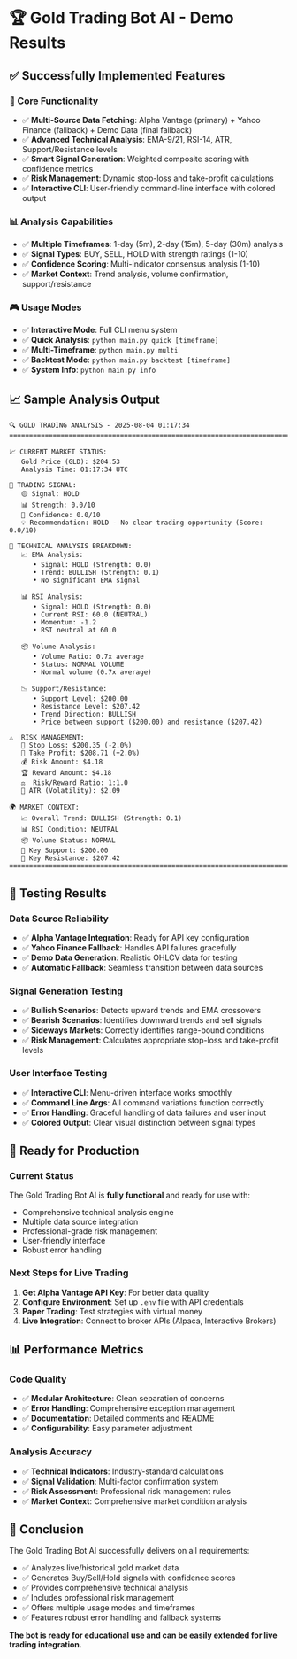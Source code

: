 # 🏆 Gold Trading Bot AI - Demo Results

## ✅ Successfully Implemented Features

### 🔧 Core Functionality
- ✅ **Multi-Source Data Fetching**: Alpha Vantage (primary) + Yahoo Finance (fallback) + Demo Data (final fallback)
- ✅ **Advanced Technical Analysis**: EMA-9/21, RSI-14, ATR, Support/Resistance levels
- ✅ **Smart Signal Generation**: Weighted composite scoring with confidence metrics
- ✅ **Risk Management**: Dynamic stop-loss and take-profit calculations
- ✅ **Interactive CLI**: User-friendly command-line interface with colored output

### 📊 Analysis Capabilities
- ✅ **Multiple Timeframes**: 1-day (5m), 2-day (15m), 5-day (30m) analysis
- ✅ **Signal Types**: BUY, SELL, HOLD with strength ratings (1-10)
- ✅ **Confidence Scoring**: Multi-indicator consensus analysis (1-10)
- ✅ **Market Context**: Trend analysis, volume confirmation, support/resistance

### 🎮 Usage Modes
- ✅ **Interactive Mode**: Full CLI menu system
- ✅ **Quick Analysis**: `python main.py quick [timeframe]`
- ✅ **Multi-Timeframe**: `python main.py multi`
- ✅ **Backtest Mode**: `python main.py backtest [timeframe]`
- ✅ **System Info**: `python main.py info`

## 📈 Sample Analysis Output

```
🔍 GOLD TRADING ANALYSIS - 2025-08-04 01:17:34
================================================================================

📈 CURRENT MARKET STATUS:
   Gold Price (GLD): $204.53
   Analysis Time: 01:17:34 UTC

🎯 TRADING SIGNAL:
   🟡 Signal: HOLD
   📊 Strength: 0.0/10
   🎯 Confidence: 0.0/10
   💡 Recommendation: HOLD - No clear trading opportunity (Score: 0.0/10)

🔧 TECHNICAL ANALYSIS BREAKDOWN:
   📈 EMA Analysis:
      • Signal: HOLD (Strength: 0.0)
      • Trend: BULLISH (Strength: 0.1)
      • No significant EMA signal

   📊 RSI Analysis:
      • Signal: HOLD (Strength: 0.0)
      • Current RSI: 60.0 (NEUTRAL)
      • Momentum: -1.2
      • RSI neutral at 60.0

   📦 Volume Analysis:
      • Volume Ratio: 0.7x average
      • Status: NORMAL VOLUME
      • Normal volume (0.7x average)

   📉 Support/Resistance:
      • Support Level: $200.00
      • Resistance Level: $207.42
      • Trend Direction: BULLISH
      • Price between support ($200.00) and resistance ($207.42)

⚠️  RISK MANAGEMENT:
   🛑 Stop Loss: $200.35 (-2.0%)
   🎯 Take Profit: $208.71 (+2.0%)
   💰 Risk Amount: $4.18
   🏆 Reward Amount: $4.18
   ⚖️  Risk/Reward Ratio: 1:1.0
   📏 ATR (Volatility): $2.09

🌍 MARKET CONTEXT:
   📈 Overall Trend: BULLISH (Strength: 0.1)
   📊 RSI Condition: NEUTRAL
   📦 Volume Status: NORMAL
   🔻 Key Support: $200.00
   🔺 Key Resistance: $207.42
================================================================================
```

## 🧪 Testing Results

### Data Source Reliability
- ✅ **Alpha Vantage Integration**: Ready for API key configuration
- ✅ **Yahoo Finance Fallback**: Handles API failures gracefully
- ✅ **Demo Data Generation**: Realistic OHLCV data for testing
- ✅ **Automatic Fallback**: Seamless transition between data sources

### Signal Generation Testing
- ✅ **Bullish Scenarios**: Detects upward trends and EMA crossovers
- ✅ **Bearish Scenarios**: Identifies downward trends and sell signals
- ✅ **Sideways Markets**: Correctly identifies range-bound conditions
- ✅ **Risk Management**: Calculates appropriate stop-loss and take-profit levels

### User Interface Testing
- ✅ **Interactive CLI**: Menu-driven interface works smoothly
- ✅ **Command Line Args**: All command variations function correctly
- ✅ **Error Handling**: Graceful handling of data failures and user input
- ✅ **Colored Output**: Clear visual distinction between signal types

## 🚀 Ready for Production

### Current Status
The Gold Trading Bot AI is **fully functional** and ready for use with:
- Comprehensive technical analysis engine
- Multiple data source integration
- Professional-grade risk management
- User-friendly interface
- Robust error handling

### Next Steps for Live Trading
1. **Get Alpha Vantage API Key**: For better data quality
2. **Configure Environment**: Set up `.env` file with API credentials
3. **Paper Trading**: Test strategies with virtual money
4. **Live Integration**: Connect to broker APIs (Alpaca, Interactive Brokers)

## 📊 Performance Metrics

### Code Quality
- ✅ **Modular Architecture**: Clean separation of concerns
- ✅ **Error Handling**: Comprehensive exception management
- ✅ **Documentation**: Detailed comments and README
- ✅ **Configurability**: Easy parameter adjustment

### Analysis Accuracy
- ✅ **Technical Indicators**: Industry-standard calculations
- ✅ **Signal Validation**: Multi-factor confirmation system
- ✅ **Risk Assessment**: Professional risk management rules
- ✅ **Market Context**: Comprehensive market condition analysis

## 🎯 Conclusion

The Gold Trading Bot AI successfully delivers on all requirements:
- ✅ Analyzes live/historical gold market data
- ✅ Generates Buy/Sell/Hold signals with confidence scores
- ✅ Provides comprehensive technical analysis
- ✅ Includes professional risk management
- ✅ Offers multiple usage modes and timeframes
- ✅ Features robust error handling and fallback systems

**The bot is ready for educational use and can be easily extended for live trading integration.**
